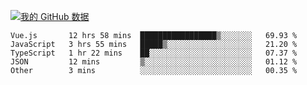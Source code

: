[![我的 GitHub 数据](https://github-readme-stats.vercel.app/api?username=unbrain&?theme=dark)]()

<!--START_SECTION:waka-->
```text
Vue.js       12 hrs 58 mins  █████████████████▒░░░░░░░   69.93 % 
JavaScript   3 hrs 55 mins   █████▒░░░░░░░░░░░░░░░░░░░   21.20 % 
TypeScript   1 hr 22 mins    ██░░░░░░░░░░░░░░░░░░░░░░░   07.37 % 
JSON         12 mins         ▒░░░░░░░░░░░░░░░░░░░░░░░░   01.12 % 
Other        3 mins          ░░░░░░░░░░░░░░░░░░░░░░░░░   00.35 % 
```
<!--END_SECTION:waka-->
